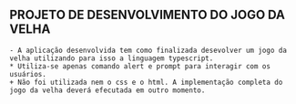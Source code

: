 ## PROJETO DE DESENVOLVIMENTO DO JOGO DA VELHA
    - A aplicação desenvolvida tem como finalizada desevolver um jogo da velha utilizando para isso a linguagem typescript. 
    * Utiliza-se apenas comando alert e prompt para interagir com os usuários.
    + Não foi utilizada nem o css e o html. A implementação completa do jogo da velha deverá efecutada em outro momento.
